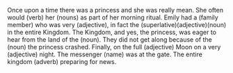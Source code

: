 Once upon a time there was a princess and she was really mean. She often would (verb) her (nouns) as part of her morning ritual. 
Emily had a (family member) who was very (adjective), in fact the (superlative)(adjective)(noun) in the entire Kingdom.
The Kingdom, and yes, the princess, was eager to hear from the land of the (noun). They did not get along because of the (noun) the princess crashed. Finally, on the full (adjective) Moon on a very (adjective) night. The messenger (name) was at the gate. The entire kingdom (adverb) preparing for news. 
